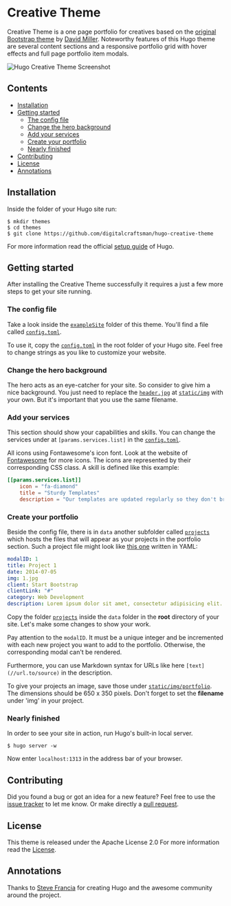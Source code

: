 # Creative Theme

Creative Theme is a one page portfolio for creatives based on the [original Bootstrap theme](//github.com/IronSummitMedia/startbootstrap-creative) by [David Miller](//github.com/davidtmiller). Noteworthy features of this Hugo theme are several content sections and a responsive portfolio grid with hover effects and full page portfolio item modals.

![Hugo Creative Theme Screenshot](https://raw.githubusercontent.com/digitalcraftsman/hugo-creative-theme/dev/images/screenshot.png)


## Contents

- [Installation](#installation)
- [Getting started](#getting-started)
    - [The config file](#the-config-file)
    - [Change the hero background](#change-the-hero-background)
    - [Add your services](#add-your-services)
    - [Create your portfolio](#create-your-portfolio)
    - [Nearly finished](#nearly-finished)
- [Contributing](#contributing)
- [License](#license)
- [Annotations](#annotations)


## Installation

Inside the folder of your Hugo site run:

    $ mkdir themes
    $ cd themes
    $ git clone https://github.com/digitalcraftsman/hugo-creative-theme

For more information read the official [setup guide](//gohugo.io/overview/installing/) of Hugo.


## Getting started

After installing the Creative Theme successfully it requires a just a few more steps to get your site running.


### The config file

Take a look inside the [`exampleSite`](//github.com/digitalcraftsman/hugo-creative-theme/tree/master/exampleSite) folder of this theme. You'll find a file called [`config.toml`](//github.com/digitalcraftsman/hugo-creative-theme/blob/master/exampleSite/config.toml).

To use it, copy the [`config.toml`](//github.com/digitalcraftsman/hugo-creative-theme/blob/dev/exampleSite/config.toml) in the root folder of your Hugo site. Feel free to change strings as you like to customize your website.


### Change the hero background

The hero acts as an eye-catcher for your site. So consider to give him a nice background. You just need to replace the [`header.jpg`](//github.com/digitalcraftsman/hugo-creative-theme/blob/master/static/img/header.jpg) at [`static/img`](//github.com/digitalcraftsman/hugo-creative-theme/tree/master/static/img) with your own. But it's important that you use the same filename.


### Add your services

This section should show your capabilities and skills. You can change the services under  at `[params.services.list]` in the [`config.toml`](//github.com/digitalcraftsman/hugo-creative-theme/blob/dev/exampleSite/config.toml).

All icons using Fontawesome's icon font. Look at the website of [Fontawesome](//fortawesome.github.io/Font-Awesome/icons/) for more icons. The icons are represented by their corresponding CSS class. A skill is defined like this example:

```toml
[[params.services.list]]
    icon = "fa-diamond"
    title = "Sturdy Templates"
    description = "Our templates are updated regularly so they don't break."
```

### Create your portfolio

Beside the config file, there is in `data` another subfolder called [`projects`](//github.com/digitalcraftsman/hugo-creative-theme/tree/master/exampleSite/data/projects) which hosts the files that will appear as your projects in the portfolio section. Such a project file might look like [this one](//github.com/digitalcraftsman/hugo-creative-theme/blob/dev/exampleSite/data/projects/2014-07-05-project-1.yaml) written in YAML:

```yaml
modalID: 1
title: Project 1
date: 2014-07-05
img: 1.jpg
client: Start Bootstrap
clientLink: "#"
category: Web Development
description: Lorem ipsum dolor sit amet, consectetur adipisicing elit. Vel enim aliquid dicta ullam in repellendus amet perspiciatis adipisci architecto obcaecati sit voluptas ipsam, deleniti neque placeat tenetur cum tempore velit.
```

Copy the folder [`projects`](//github.com/digitalcraftsman/hugo-creative-theme/tree/master/exampleSite/data/projects) inside the `data` folder in the **root** directory of your site. Let's make some changes to show your work.

Pay attention to the `modalID`. It must be a unique integer and be incremented with each new project you want to add to the portfolio. Otherwise, the corresponding modal can't be rendered.

Furthermore, you can use Markdown syntax for URLs like here `[text](//url.to/source)` in the description.

To give your projects an image, save those under [`static/img/portfolio`](//github.com/digitalcraftsman/hugo-creative-theme/tree/master/static/img/portfolio). The dimensions should be 650 x 350 pixels. Don't forget to set the **filename** under 'img' in your project.


### Nearly finished

In order to see your site in action, run Hugo's built-in local server. 

    $ hugo server -w

Now enter `localhost:1313` in the address bar of your browser.


## Contributing

Did you found a bug or got an idea for a new feature? Feel free to use the [issue tracker](//github.com/digitalcraftsman/hugo-creative-theme/issues) to let me know. Or make directly a [pull request](//github.com/digitalcraftsman/hugo-creative-theme/pulls).


## License

This theme is released under the Apache License 2.0 For more information read the [License](//github.com/digitalcraftsman/hugo-creative-theme/blob/master/LICENSE).


## Annotations

Thanks to [Steve Francia](//github.com/spf13) for creating Hugo and the awesome community around the project.
